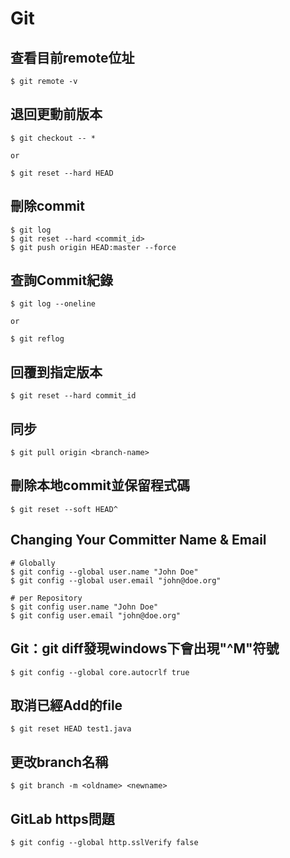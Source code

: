 # Git
## 查看目前remote位址
```shell
$ git remote -v
```
## 退回更動前版本
```shell
$ git checkout -- *

or

$ git reset --hard HEAD
```
## 刪除commit
```shell
$ git log
$ git reset --hard <commit_id>
$ git push origin HEAD:master --force
```

## 查詢Commit紀錄
```shell
$ git log --oneline

or 

$ git reflog
```

## 回覆到指定版本
```shell
$ git reset --hard commit_id
```

## 同步
```shell
$ git pull origin <branch-name>
```

## 刪除本地commit並保留程式碼
```shell
$ git reset --soft HEAD^
```

## Changing Your Committer Name & Email
```shell
# Globally
$ git config --global user.name "John Doe"
$ git config --global user.email "john@doe.org"

# per Repository
$ git config user.name "John Doe"
$ git config user.email "john@doe.org"
```

## Git：git diff發現windows下會出現"^M"符號
```shell
$ git config --global core.autocrlf true
```

## 取消已經Add的file
```shell
$ git reset HEAD test1.java
```

## 更改branch名稱
```shell
$ git branch -m <oldname> <newname>
```

## GitLab https問題
```
$ git config --global http.sslVerify false
```